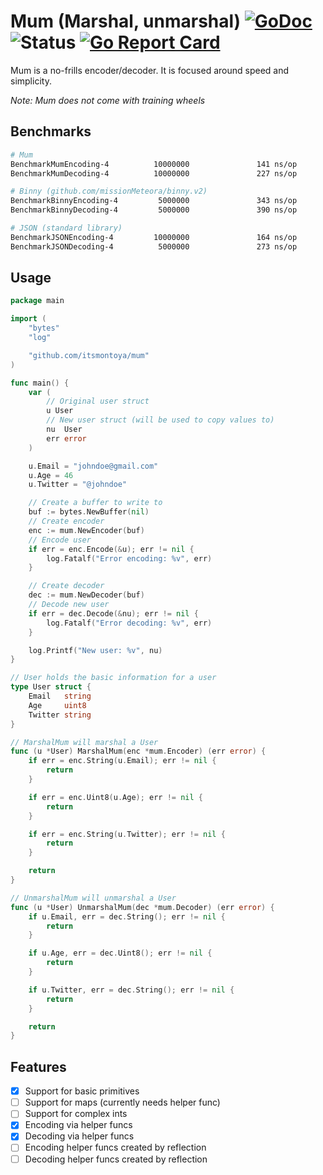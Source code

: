 # Mum (Marshal, unmarshal) [![GoDoc](https://godoc.org/github.com/itsmontoya/mum?status.svg)](https://godoc.org/github.com/itsmontoya/mum) ![Status](https://img.shields.io/badge/status-beta-yellow.svg) [![Go Report Card](https://goreportcard.com/badge/github.com/itsmontoya/mum)](https://goreportcard.com/report/github.com/itsmontoya/mum)

Mum is a no-frills encoder/decoder. It is focused around speed and simplicity. 

*Note: Mum does not come with training wheels*

## Benchmarks
```bash
# Mum
BenchmarkMumEncoding-4          10000000               141 ns/op               0 B/op          0 allocs/op
BenchmarkMumDecoding-4          10000000               227 ns/op              16 B/op          1 allocs/op

# Binny (github.com/missionMeteora/binny.v2)
BenchmarkBinnyEncoding-4         5000000               343 ns/op              32 B/op          6 allocs/op
BenchmarkBinnyDecoding-4         5000000               390 ns/op              32 B/op          2 allocs/op

# JSON (standard library)
BenchmarkJSONEncoding-4         10000000               164 ns/op               0 B/op          0 allocs/op
BenchmarkJSONDecoding-4          5000000               273 ns/op               0 B/op          0 allocs/op
```

## Usage
```go
package main

import (
	"bytes"
	"log"

	"github.com/itsmontoya/mum"
)

func main() {
	var (
		// Original user struct
		u User
		// New user struct (will be used to copy values to)
		nu  User
		err error
	)

	u.Email = "johndoe@gmail.com"
	u.Age = 46
	u.Twitter = "@johndoe"

	// Create a buffer to write to
	buf := bytes.NewBuffer(nil)
	// Create encoder
	enc := mum.NewEncoder(buf)
	// Encode user
	if err = enc.Encode(&u); err != nil {
		log.Fatalf("Error encoding: %v", err)
	}

	// Create decoder
	dec := mum.NewDecoder(buf)
	// Decode new user
	if err = dec.Decode(&nu); err != nil {
		log.Fatalf("Error decoding: %v", err)
	}

	log.Printf("New user: %v", nu)
}

// User holds the basic information for a user
type User struct {
	Email   string
	Age     uint8
	Twitter string
}

// MarshalMum will marshal a User
func (u *User) MarshalMum(enc *mum.Encoder) (err error) {
	if err = enc.String(u.Email); err != nil {
		return
	}

	if err = enc.Uint8(u.Age); err != nil {
		return
	}

	if err = enc.String(u.Twitter); err != nil {
		return
	}

	return
}

// UnmarshalMum will unmarshal a User
func (u *User) UnmarshalMum(dec *mum.Decoder) (err error) {
	if u.Email, err = dec.String(); err != nil {
		return
	}

	if u.Age, err = dec.Uint8(); err != nil {
		return
	}

	if u.Twitter, err = dec.String(); err != nil {
		return
	}

	return
}

```

## Features
- [x] Support for basic primitives
- [ ] Support for maps (currently needs helper func)
- [ ] Support for complex ints
- [x] Encoding via helper funcs
- [x] Decoding via helper funcs
- [ ] Encoding helper funcs created by reflection
- [ ] Decoding helper funcs created by reflection